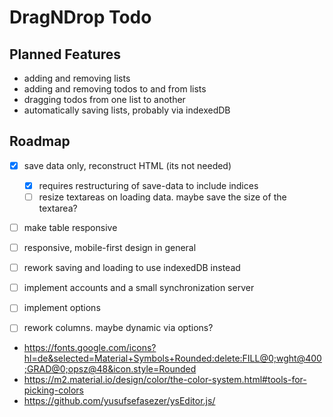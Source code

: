 # DragNDrop Todo

## Planned Features
- adding and removing lists
- adding and removing todos to and from lists
- dragging todos from one list to another
- automatically saving lists, probably via indexedDB

## Roadmap
- [x] save data only, reconstruct HTML (its not needed)
  - [x] requires restructuring of save-data to include indices
  - [ ] resize textareas on loading data. maybe save the size of the textarea?
- [ ] make table responsive
- [ ] responsive, mobile-first design in general
- [ ] rework saving and loading to use indexedDB instead
- [ ] implement accounts and a small synchronization server
- [ ] implement options
- [ ] rework columns. maybe dynamic via options?





- https://fonts.google.com/icons?hl=de&selected=Material+Symbols+Rounded:delete:FILL@0;wght@400;GRAD@0;opsz@48&icon.style=Rounded
- https://m2.material.io/design/color/the-color-system.html#tools-for-picking-colors
- https://github.com/yusufsefasezer/ysEditor.js/
